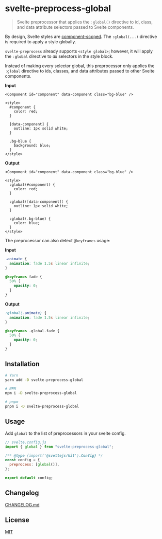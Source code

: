 # svelte-preprocess-global

> Svelte preprocessor that applies the `:global()` directive to id, class, and data attribute selectors passed to Svelte components.

By design, Svelte styles are [component-scoped](https://svelte.dev/docs#component-format-style). The `:global(...)` directive is required to apply a style globally.

`svelte-preprocess` already supports `<style global>`; however, it will apply the `:global` directive to _all_ selectors in the style block.

Instead of making every selector global, this preprocessor only applies the `:global` directive to ids, classes, and data attributes passed to other Svelte components.

**Input**

```svelte
<Component id="component" data-component class="bg-blue" />

<style>
  #component {
    color: red;
  }

  [data-component] {
    outline: 1px solid white;
  }

  .bg-blue {
    background: blue;
  }
</style>
```

**Output**

```svelte
<Component id="component" data-component class="bg-blue" />

<style>
  :global(#component) {
    color: red;
  }

  :global([data-component]) {
    outline: 1px solid white;
  }

  :global(.bg-blue) {
    color: blue;
  }
</style>
```

The preprocessor can also detect `@keyframes` usage:

**Input**

```css
.animate {
  animation: fade 1.5s linear infinite;
}

@keyframes fade {
  50% {
    opacity: 0;
  }
}
```

**Output**

```css
:global(.animate) {
  animation: fade 1.5s linear infinite;
}

@keyframes -global-fade {
  50% {
    opacity: 0;
  }
}
```

## Installation

```bash
# Yarn
yarn add -D svelte-preprocess-global

# NPM
npm i -D svelte-preprocess-global

# pnpm
pnpm i -D svelte-preprocess-global
```

## Usage

Add `global` to the list of preprocessors in your svelte config.

```js
// svelte.config.js
import { global } from "svelte-preprocess-global";

/** @type {import('@sveltejs/kit').Config} */
const config = {
  preprocess: [global()],
};

export default config;
```

## Changelog

[CHANGELOG.md](CHANGELOG.md)

## License

[MIT](LICENSE)
